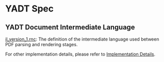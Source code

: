 YADT Spec
===

## YADT Document Intermediate Language

[il_version_1.rnc](https://github.com/funstory-ai/yadt/blob/develop/yadt/document_il/il_version_1.rnc): The definition of the intermediate language used between PDF parsing and rendering stages.

For other implementation details, please refer to [Implementation Details](ImplementationDetails/README.md).